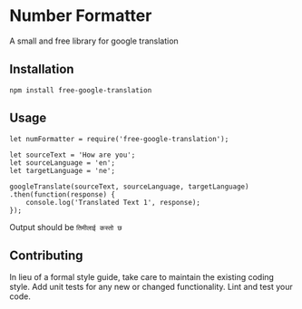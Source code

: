 Number Formatter
=========

A small and free library for google translation

## Installation

  `npm install free-google-translation`

## Usage

    let numFormatter = require('free-google-translation');

    let sourceText = 'How are you';
    let sourceLanguage = 'en';
    let targetLanguage = 'ne';

    googleTranslate(sourceText, sourceLanguage, targetLanguage)
    .then(function(response) {
        console.log('Translated Text 1', response);
    });
  
  
  Output should be `तिमीलाई कस्तो छ`


## Contributing

In lieu of a formal style guide, take care to maintain the existing coding style. Add unit tests for any new or changed functionality. Lint and test your code.